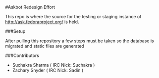 #Askbot Redesign Effort

This repo is where the source for the testing or staging instance of http://ask.fedoraproject.org/ is held.

###Setup

After pulling this repository a few steps must be taken so the database is migrated and static files are generated



###Contributors

* Suchakra Sharma ( IRC Nick: Suchakra )
* Zachary Snyder  ( IRC Nick: Sadin )


